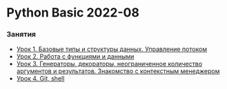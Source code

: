# Python Basic 2022-08


### Занятия

- [Урок 1. Базовые типы и структуры данных. Управление потоком](lessons/lesson.01/)
- [Урок 2. Работа с функциями и данными](lessons/lesson.02/)
- [Урок 3. Генераторы, декораторы, неограниченное количество аргументов и результатов. Знакомство с контекстным менеджером](lessons/lesson.03/)
- [Урок 4. Git, shell](lessons/lesson.04/)
